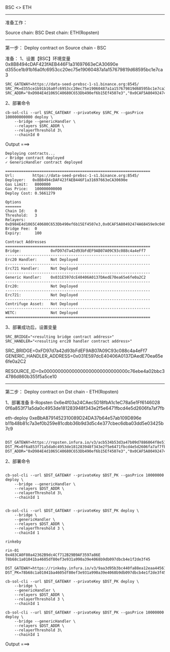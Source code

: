 BSC <> ETH

----

准备工作：

Source chain: BSC
Dest   chain: ETH(Ropsten)

---

第一步： Deploy contract on Source chain - BSC

准备：
1、设置【BSC】环境变量
0x8B8494cDAF423fAEB446F1a31697663eCA30690e
d355ce1b91b16a0fc6953cc20ec75e19060487a1a157679819d68595bc1e7ca3

```shell
SRC_GATEWAY=https://data-seed-prebsc-1-s1.binance.org:8545/
SRC_PK=d355ce1b91b16a0fc6953cc20ec75e19060487a1a157679819d68595bc1e7ca3
SRC_ADDR="0xD984E4d1065C40680C653Db490ef6b15Ef4507e3","0x0CAF5A80492474A68459e9c049f5658f31Bf6019","0x21C6606F90E6065F654cd77171b26A21Ec57105c"
```

2、部署命令
```shell (./index.js )
cb-sol-cli --url $SRC_GATEWAY --privateKey $SRC_PK --gasPrice 100000000000 deploy \
    --bridge --genericHandler \
    --relayers $SRC_ADDR \
    --relayerThreshold 3\
    --chainId 0
```

Output ===>
```shell
Deploying contracts...
✓ Bridge contract deployed
✓ GenericHandler contract deployed

================================================================
Url:        https://data-seed-prebsc-1-s1.binance.org:8545/
Deployer:   0x8B8494cDAF423fAEB446F1a31697663eCA30690e
Gas Limit:   8000000
Gas Price:   100000000000
Deploy Cost: 0.5661279

Options
=======
Chain Id:    0
Threshold:   3
Relayers:    0xD984E4d1065C40680C653Db490ef6b15Ef4507e3,0x0CAF5A80492474A68459e9c049f5658f31Bf6019,0x21C6606F90E6065F654cd77171b26A21Ec57105c
Bridge Fee:  0
Expiry:      100

Contract Addresses
================================================================
Bridge:             0xFD97d7a42d93bFdEF9AB07A09C93c088c4a4eFf7
----------------------------------------------------------------
Erc20 Handler:      Not Deployed
----------------------------------------------------------------
Erc721 Handler:     Not Deployed
----------------------------------------------------------------
Generic Handler:    0x031E597dcE40406A0137DAedE70ea65e6fe0a2C2
----------------------------------------------------------------
Erc20:              Not Deployed
----------------------------------------------------------------
Erc721:             Not Deployed
----------------------------------------------------------------
Centrifuge Asset:   Not Deployed
----------------------------------------------------------------
WETC:               Not Deployed
================================================================

```


3、部署成功后，设置变量

```shell
SRC_BRIDGE="<resulting bridge contract address>"
SRC_HANDLER="<resulting erc20 handler contract address>"
```
SRC_BRIDGE=0xFD97d7a42d93bFdEF9AB07A09C93c088c4a4eFf7
GENERIC_HANDLER_ADDRESS=0x031E597dcE40406A0137DAedE70ea65e6fe0a2C2

RESOURCE_ID=0x000000000000000000000000000000c76ebe4a02bbc34786d860b355f5a5ce10

---

第二步： Deploy contract on Dst chain - ETH(Ropsten)

1、部署准备
B-Ropsten
0x6e4f03a24CAec5D18fbA1c1eC78a5e1Ff6146028
0f6a853f71a5da0c4953de181283948f343e2f5e6471fbcd4e5d2606fa7af7fb

eth-deploy
0xeBbA8791452310089D24DA37b64e57ab109D896e
b11b48b81c7a3ef0b259e81cdbb36b9d3d5c4e377cbec6dba03dd5e03425b7c9

```shell

DST_GATEWAY=https://ropsten.infura.io/v3/acb534b53d3a47b09d7886064f8e51b6
DST_PK=0f6a853f71a5da0c4953de181283948f343e2f5e6471fbcd4e5d2606fa7af7fb
DST_ADDR="0xD984E4d1065C40680C653Db490ef6b15Ef4507e3","0x0CAF5A80492474A68459e9c049f5658f31Bf6019","0x21C6606F90E6065F654cd77171b26A21Ec57105c"

```
2、部署命令
```shell

cb-sol-cli --url $DST_GATEWAY --privateKey $DST_PK --gasPrice 10000000  deploy \
    --bridge --genericHandler \
    --relayers $DST_ADDR \
    --relayerThreshold 3\
    --chainId 1


cb-sol-cli --url $DST_GATEWAY --privateKey $DST_PK deploy \
    --bridge \
    --genericHandler \
    --relayers $DST_ADDR \
    --relayerThreshold 3 \
    --chainId 1

rinkeby

rin-01
0x483CA0F80a42362B9dc4Cf712B29B9AF3597a86E
78b68c1a01041ba4605df80ef3e931a990a39e4068b9db097dbcb4e1f2de3f45

DST_GATEWAY=https://rinkeby.infura.io/v3/9aa3d95b3bc440fa88ea12eaa4456161
DST_PK=78b68c1a01041ba4605df80ef3e931a990a39e4068b9db097dbcb4e1f2de3f45

cb-sol-cli --url $DST_GATEWAY --privateKey $DST_PK deploy \
    --bridge \
    --genericHandler \
    --relayers $DST_ADDR \
    --relayerThreshold 3 \
    --chainId 1

cb-sol-cli --url $DST_GATEWAY --privateKey $DST_PK --gasPrice 10000000  deploy \
    --bridge --genericHandler \
    --relayers $DST_ADDR \
    --relayerThreshold 3\
    --chainId 1

```

Output ===>

```shell



```
